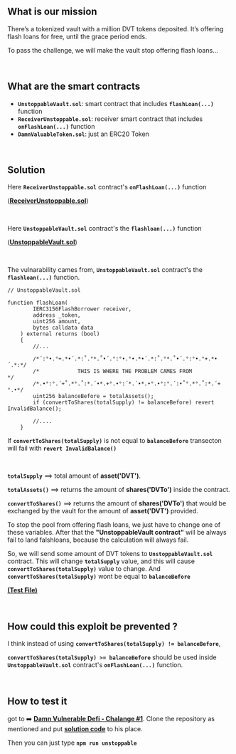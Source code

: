 ## What is our mission
There’s a tokenized vault with a million DVT tokens deposited. It’s offering flash loans for free, until the grace period ends.

To pass the challenge, we will make the vault stop offering flash loans...

<br/>

## What are the smart contracts 
- **`UnstoppableVault.sol`**: smart contract that includes **`flashLoan(...)`** function 
- **`ReceiverUnstoppable.sol`**: receiver smart contract that includes **`onFlashLoan(...)`** function 
- **`DamnValuableToken.sol`**: just an ERC20 Token

<br/>


## Solution 

Here **`ReceiverUnstoppable.sol`** contract's **`onFlashLoan(...)`** function

([**ReceiverUnstoppable.sol**](contracts/ReceiverUnstoppable.sol#L22C5-L35))

<br/>

Here **`UnstoppableVault.sol`** contract's the **`flashloan(...)`** function

([**UnstoppableVault.sol**](contracts/UnstoppableVault.sol#L87C1-L116C6))

<br/>

The vulnarability cames from, **`UnstoppableVault.sol`** contract's the **`flashloan(...)`** function. 

``` solidity
// UnstoppableVault.sol

function flashLoan(
        IERC3156FlashBorrower receiver,
        address _token,
        uint256 amount,
        bytes calldata data
    ) external returns (bool) 
    {
        //...

        /*´:°•.°+.*•´.*:˚.°*.˚•´.°:°•.°•.*•´.*:˚.°*.˚•´.°:°•.°+.*•´.*:*/
        /*            THIS IS WHERE THE PROBLEM CAMES FROM            */
        /*.•°:°.´+˚.*°.˚:*.´•*.+°.•°:´*.´•*.•°.•°:°.´:•˚°.*°.˚:*.´+°.•*/ 
        uint256 balanceBefore = totalAssets();        
        if (convertToShares(totalSupply) != balanceBefore) revert InvalidBalance();

        //.... 
    }       
```

If **`convertToShares(totalSupply)`** is not equal to **`balanceBefore`** transecton will fail with **`revert InvalidBalance()`**

<br/>

**`totalSupply`** ==> total amount of **asset('DVT')**.

**`totalAssets()`** ==> returns the amount of **shares('DVTo')** inside the contract.

**`convertToShares()`** ==> returns the amount of **shares('DVTo')** that would be exchanged by the vault for the amount of **asset('DVT')** provided.

To stop the pool from offering flash loans, we just have to change one of these variables. After that the **"UnstoppableVault contract"** will be always fail to land falshloans, because the calculation will always fail.

So, we will send some amount of DVT tokens to **`UnstoppableVault.sol`** contract. This will change **`totalSupply`** value, and this will cause **`convertToShares(totalSupply)`** value to change. And **`convertToShares(totalSupply)`** wont be equal to **`balanceBefore`** 

[**(Test File)**](Solution.md)

<br/>


## How could this exploit be prevented ?
I think instead of using **`convertToShares(totalSupply) != balanceBefore`**,  

**`convertToShares(totalSupply) >= balanceBefore`** should be used inside **`UnstoppableVault.sol`** contract's **`onFlashLoan(...)`** function.



<br/>


## How to test it
got to ➡️ [**Damn Vulnerable Defi - Chalange #1**](https://www.damnvulnerabledefi.xyz/challenges/1.html). Clone the repository as mentioned and put [**solution code**](Solution.md) to his place.

Then you can just type **`npm run unstoppable`**


